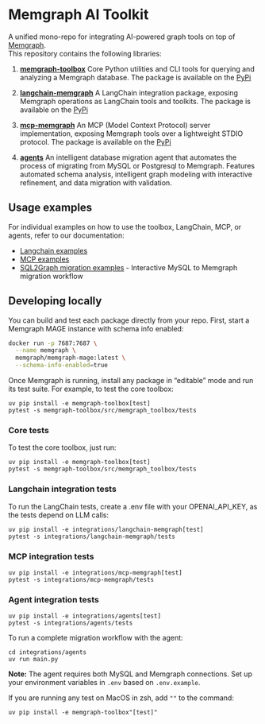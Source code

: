 # Memgraph AI Toolkit

A unified mono-repo for integrating AI-powered graph tools on top of [Memgraph](https://memgraph.com/).  
This repository contains the following libraries:

1. [**memgraph-toolbox**](/memgraph-toolbox/)
   Core Python utilities and CLI tools for querying and analyzing a Memgraph database. The package is available on the [PyPi](https://pypi.org/project/memgraph-toolbox/)

2. [**langchain-memgraph**](/integrations/langchain-memgraph/)
   A LangChain integration package, exposing Memgraph operations as LangChain tools and toolkits. The package is available on the [PyPi](https://pypi.org/project/langchain-memgraph/)

3. [**mcp-memgraph**](/integrations/mcp-memgraph/)
   An MCP (Model Context Protocol) server implementation, exposing Memgraph tools over a lightweight STDIO protocol. The package is available on the [PyPi](https://pypi.org/project/mcp-memgraph/)

4. [**agents**](/agents/sql2graph/)
   An intelligent database migration agent that automates the process of migrating from MySQL or Postgresql to Memgraph. Features automated schema analysis, intelligent graph modeling with interactive refinement, and data migration with validation.

## Usage examples

For individual examples on how to use the toolbox, LangChain, MCP, or agents, refer to our documentation:

- [Langchain examples](https://memgraph.com/docs/ai-ecosystem/integrations#langchain)
- [MCP examples](https://memgraph.com/docs/ai-ecosystem/integrations#model-context-protocol-mcp)
- [SQL2Graph migration examples](/agents/sql2graph/examples/) - Interactive MySQL to Memgraph migration workflow

## Developing locally

You can build and test each package directly from your repo. First, start a Memgraph MAGE instance with schema info enabled:

```bash
docker run -p 7687:7687 \
  --name memgraph \
  memgraph/memgraph-mage:latest \
  --schema-info-enabled=true
```

Once Memgraph is running, install any package in “editable” mode and run its test suite. For example, to test the core toolbox:

```
uv pip install -e memgraph-toolbox[test]
pytest -s memgraph-toolbox/src/memgraph_toolbox/tests
```

### Core tests

To test the core toolbox, just run:

```
uv pip install -e memgraph-toolbox[test]
pytest -s memgraph-toolbox/src/memgraph_toolbox/tests
```

### Langchain integration tests

To run the LangChain tests, create a .env file with your OPENAI_API_KEY, as the tests depend on LLM calls:

```
uv pip install -e integrations/langchain-memgraph[test]
pytest -s integrations/langchain-memgraph/tests
```

### MCP integration tests

```
uv pip install -e integrations/mcp-memgraph[test]
pytest -s integrations/mcp-memgraph/tests
```

### Agent integration tests

```
uv pip install -e integrations/agents[test]
pytest -s integrations/agents/tests
```

To run a complete migration workflow with the agent:

```
cd integrations/agents
uv run main.py
```

**Note:** The agent requires both MySQL and Memgraph connections. Set up your environment variables in `.env` based on `.env.example`.

If you are running any test on MacOS in zsh, add `""` to the command:

```
uv pip install -e memgraph-toolbox"[test]"
```
